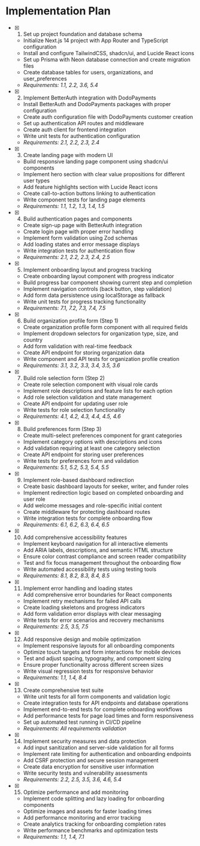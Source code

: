 # Implementation Plan

- [x] 1. Set up project foundation and database schema
  - Initialize Next.js 14 project with App Router and TypeScript configuration
  - Install and configure TailwindCSS, shadcn/ui, and Lucide React icons
  - Set up Prisma with Neon database connection and create migration files
  - Create database tables for users, organizations, and user_preferences
  - _Requirements: 1.1, 2.2, 3.6, 5.4_

- [x] 2. Implement BetterAuth integration with DodoPayments
  - Install BetterAuth and DodoPayments packages with proper configuration
  - Create auth configuration file with DodoPayments customer creation
  - Set up authentication API routes and middleware
  - Create auth client for frontend integration
  - Write unit tests for authentication configuration
  - _Requirements: 2.1, 2.2, 2.3, 2.4_

- [x] 3. Create landing page with modern UI
  - Build responsive landing page component using shadcn/ui components
  - Implement hero section with clear value propositions for different user types
  - Add feature highlights section with Lucide React icons
  - Create call-to-action buttons linking to authentication
  - Write component tests for landing page elements
  - _Requirements: 1.1, 1.2, 1.3, 1.4, 1.5_

- [x] 4. Build authentication pages and components
  - Create sign-up page with BetterAuth integration
  - Create login page with proper error handling
  - Implement form validation using Zod schemas
  - Add loading states and error message displays
  - Write integration tests for authentication flow
  - _Requirements: 2.1, 2.2, 2.3, 2.4, 2.5_

- [x] 5. Implement onboarding layout and progress tracking
  - Create onboarding layout component with progress indicator
  - Build progress bar component showing current step and completion
  - Implement navigation controls (back button, step validation)
  - Add form data persistence using localStorage as fallback
  - Write unit tests for progress tracking functionality
  - _Requirements: 7.1, 7.2, 7.3, 7.4, 7.5_

- [x] 6. Build organization profile form (Step 1)
  - Create organization profile form component with all required fields
  - Implement dropdown selectors for organization type, size, and country
  - Add form validation with real-time feedback
  - Create API endpoint for storing organization data
  - Write component and API tests for organization profile creation
  - _Requirements: 3.1, 3.2, 3.3, 3.4, 3.5, 3.6_

- [x] 7. Build role selection form (Step 2)
  - Create role selection component with visual role cards
  - Implement role descriptions and feature lists for each option
  - Add role selection validation and state management
  - Create API endpoint for updating user role
  - Write tests for role selection functionality
  - _Requirements: 4.1, 4.2, 4.3, 4.4, 4.5, 4.6_

- [x] 8. Build preferences form (Step 3)
  - Create multi-select preferences component for grant categories
  - Implement category options with descriptions and icons
  - Add validation requiring at least one category selection
  - Create API endpoint for storing user preferences
  - Write tests for preferences form and validation
  - _Requirements: 5.1, 5.2, 5.3, 5.4, 5.5_

- [x] 9. Implement role-based dashboard redirection
  - Create basic dashboard layouts for seeker, writer, and funder roles
  - Implement redirection logic based on completed onboarding and user role
  - Add welcome messages and role-specific initial content
  - Create middleware for protecting dashboard routes
  - Write integration tests for complete onboarding flow
  - _Requirements: 6.1, 6.2, 6.3, 6.4, 6.5_

- [x] 10. Add comprehensive accessibility features
  - Implement keyboard navigation for all interactive elements
  - Add ARIA labels, descriptions, and semantic HTML structure
  - Ensure color contrast compliance and screen reader compatibility
  - Test and fix focus management throughout the onboarding flow
  - Write automated accessibility tests using testing tools
  - _Requirements: 8.1, 8.2, 8.3, 8.4, 8.5_

- [x] 11. Implement error handling and loading states
  - Add comprehensive error boundaries for React components
  - Implement retry mechanisms for failed API calls
  - Create loading skeletons and progress indicators
  - Add form validation error displays with clear messaging
  - Write tests for error scenarios and recovery mechanisms
  - _Requirements: 2.5, 3.5, 7.5_

- [x] 12. Add responsive design and mobile optimization
  - Implement responsive layouts for all onboarding components
  - Optimize touch targets and form interactions for mobile devices
  - Test and adjust spacing, typography, and component sizing
  - Ensure proper functionality across different screen sizes
  - Write visual regression tests for responsive behavior
  - _Requirements: 1.1, 1.4, 8.4_

- [x] 13. Create comprehensive test suite
  - Write unit tests for all form components and validation logic
  - Create integration tests for API endpoints and database operations
  - Implement end-to-end tests for complete onboarding workflows
  - Add performance tests for page load times and form responsiveness
  - Set up automated test running in CI/CD pipeline
  - _Requirements: All requirements validation_

- [x] 14. Implement security measures and data protection
  - Add input sanitization and server-side validation for all forms
  - Implement rate limiting for authentication and onboarding endpoints
  - Add CSRF protection and secure session management
  - Create data encryption for sensitive user information
  - Write security tests and vulnerability assessments
  - _Requirements: 2.2, 2.5, 3.5, 3.6, 4.6, 5.4_

- [x] 15. Optimize performance and add monitoring
  - Implement code splitting and lazy loading for onboarding components
  - Optimize images and assets for faster loading times
  - Add performance monitoring and error tracking
  - Create analytics tracking for onboarding completion rates
  - Write performance benchmarks and optimization tests
  - _Requirements: 1.1, 1.4, 7.1_